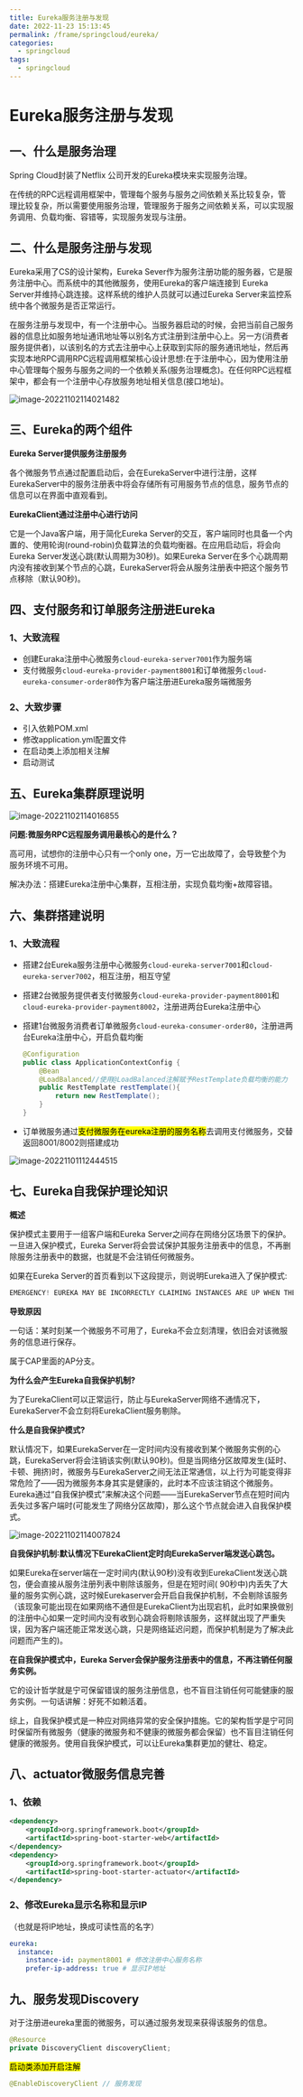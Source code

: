 ```yaml
---
title: Eureka服务注册与发现
date: 2022-11-23 15:13:45
permalink: /frame/springcloud/eureka/
categories:
  - springcloud
tags:
  - springcloud
---
```


# Eureka服务注册与发现

## 一、什么是服务治理

Spring Cloud封装了Netflix 公司开发的Eureka模块来实现服务治理。

在传统的RPC远程调用框架中，管理每个服务与服务之间依赖关系比较复杂，管理比较复杂，所以需要使用服务治理，管理服务于服务之间依赖关系，可以实现服务调用、负载均衡、容错等，实现服务发现与注册。

## 二、什么是服务注册与发现

Eureka采用了CS的设计架构，Eureka Sever作为服务注册功能的服务器，它是服务注册中心。而系统中的其他微服务，使用Eureka的客户端连接到 Eureka Server并维持心跳连接。这样系统的维护人员就可以通过Eureka Server来监控系统中各个微服务是否正常运行。

在服务注册与发现中，有一个注册中心。当服务器启动的时候，会把当前自己服务器的信息比如服务地址通讯地址等以别名方式注册到注册中心上。另一方(消费者服务提供者)，以该别名的方式去注册中心上获取到实际的服务通讯地址，然后再实现本地RPC调用RPC远程调用框架核心设计思想:在于注册中心，因为使用注册中心管理每个服务与服务之间的一个依赖关系(服务治理概念)。在任何RPC远程框架中，都会有一个注册中心存放服务地址相关信息(接口地址)。

![image-20221102114021482](https://cdn.staticaly.com/gh/jinmunan/imgs@master/frame/springcloud/eureka/image-20221102114021482.png)

## 三、Eureka的两个组件

**Eureka Server提供服务注册服务**

各个微服务节点通过配置启动后，会在EurekaServer中进行注册，这样EurekaServer中的服务注册表中将会存储所有可用服务节点的信息，服务节点的信息可以在界面中直观看到。

**EurekaClient通过注册中心进行访问**

它是一个Java客户端，用于简化Eureka Server的交互，客户端同时也具备一个内置的、使用轮询(round-robin)负载算法的负载均衡器。在应用启动后，将会向Eureka Server发送心跳(默认周期为30秒)。如果Eureka Server在多个心跳周期内没有接收到某个节点的心跳，EurekaServer将会从服务注册表中把这个服务节点移除（默认90秒)。

## 四、支付服务和订单服务注册进Eureka

### 1、大致流程

- 创建Euraka注册中心微服务`cloud-eureka-server7001`作为服务端
- 支付微服务`cloud-eureka-provider-payment8001`和订单微服务`cloud-eureka-consumer-order80`作为客户端注册进Eureka服务端微服务

### 2、大致步骤

- 引入依赖POM.xml
- 修改application.yml配置文件
- 在启动类上添加相关注解
- 启动测试

## 五、Eureka集群原理说明

![image-20221102114016855](https://cdn.staticaly.com/gh/jinmunan/imgs@master/frame/springcloud/eureka/image-20221102114016855.png)

**问题:微服务RPC远程服务调用最核心的是什么？**

高可用，试想你的注册中心只有一个only one，万一它出故障了，会导致整个为服务环境不可用。

解决办法：搭建Eureka注册中心集群，互相注册，实现负载均衡+故障容错。

## 六、集群搭建说明

### 1、大致流程

- 搭建2台Eureka服务注册中心微服务`cloud-eureka-server7001`和`cloud-eureka-server7002`，相互注册，相互守望

- 搭建2台微服务提供者支付微服务`cloud-eureka-provider-payment8001`和`cloud-eureka-provider-payment8002`，注册进两台Eureka注册中心

- 搭建1台微服务消费者订单微服务`cloud-eureka-consumer-order80`，注册进两台Eureka注册中心，开启负载均衡

  ```java
  @Configuration
  public class ApplicationContextConfig {
      @Bean
      @LoadBalanced//使用@LoadBalanced注解赋予RestTemplate负载均衡的能力
      public RestTemplate restTemplate(){
          return new RestTemplate();
      }
  }
  ```

- 订单微服务通过<mark>支付微服务在eureka注册的服务名称</mark>去调用支付微服务，交替返回8001/8002则搭建成功

![image-20221101112444515](https://cdn.staticaly.com/gh/jinmunan/imgs@master/frame/springcloud/eureka/image-20221101112444515.png)

## 七、Eureka自我保护理论知识

**概述**

保护模式主要用于一组客户端和Eureka Server之间存在网络分区场景下的保护。一旦进入保护模式，Eureka Server将会尝试保护其服务注册表中的信息，不再删除服务注册表中的数据，也就是不会注销任何微服务。

如果在Eureka Server的首页看到以下这段提示，则说明Eureka进入了保护模式:

```java
EMERGENCY! EUREKA MAY BE INCORRECTLY CLAIMING INSTANCES ARE UP WHEN THEY’RE NOT. RENEWALS ARE LESSER THANTHRESHOLD AND HENCE THE INSTANCES ARE NOT BEING EXPIRED JUSTTO BE SAFE
```

**导致原因**

一句话：某时刻某一个微服务不可用了，Eureka不会立刻清理，依旧会对该微服务的信息进行保存。

属于CAP里面的AP分支。

**为什么会产生Eureka自我保护机制?**

为了EurekaClient可以正常运行，防止与EurekaServer网络不通情况下，EurekaServer不会立刻将EurekaClient服务剔除。

**什么是自我保护模式?**

默认情况下，如果EurekaServer在一定时间内没有接收到某个微服务实例的心跳，EurekaServer将会注销该实例(默认90秒)。但是当网络分区故障发生(延时、卡顿、拥挤)时，微服务与EurekaServer之间无法正常通信，以上行为可能变得非常危险了——因为微服务本身其实是健康的，此时本不应该注销这个微服务。Eureka通过“自我保护模式”来解决这个问题——当EurekaServer节点在短时间内丢失过多客户端时(可能发生了网络分区故障)，那么这个节点就会进入自我保护模式。

![image-20221102114007824](https://cdn.staticaly.com/gh/jinmunan/imgs@master/frame/springcloud/eureka/image-20221102114007824.png)

**自我保护机制∶默认情况下EurekaClient定时向EurekaServer端发送心跳包。**

如果Eureka在server端在一定时间内(默认90秒)没有收到EurekaClient发送心跳包，便会直接从服务注册列表中剔除该服务，但是在短时间( 90秒中)内丢失了大量的服务实例心跳，这时候Eurekaserver会开启自我保护机制，不会剔除该服务（该现象可能出现在如果网络不通但是EurekaClient为出现宕机，此时如果换做别的注册中心如果一定时间内没有收到心跳会将剔除该服务，这样就出现了严重失误，因为客户端还能正常发送心跳，只是网络延迟问题，而保护机制是为了解决此问题而产生的)。

**在自我保护模式中，Eureka Server会保护服务注册表中的信息，不再注销任何服务实例。**

它的设计哲学就是宁可保留错误的服务注册信息，也不盲目注销任何可能健康的服务实例。一句话讲解：好死不如赖活着。

综上，自我保护模式是一种应对网络异常的安全保护措施。它的架构哲学是宁可同时保留所有微服务（健康的微服务和不健康的微服务都会保留）也不盲目注销任何健康的微服务。使用自我保护模式，可以让Eureka集群更加的健壮、稳定。

## 八、actuator微服务信息完善

### 1、依赖

```xml
<dependency>
    <groupId>org.springframework.boot</groupId>
    <artifactId>spring-boot-starter-web</artifactId>
</dependency>
<dependency>
    <groupId>org.springframework.boot</groupId>
    <artifactId>spring-boot-starter-actuator</artifactId>
</dependency>
```

### 2、修改Eureka显示名称和显示IP

（也就是将IP地址，换成可读性高的名字）

```yml
eureka:
  instance:
    instance-id: payment8001 # 修改注册中心服务名称
    prefer-ip-address: true # 显示IP地址
```

## 九、服务发现Discovery

对于注册进eureka里面的微服务，可以通过服务发现来获得该服务的信息。

```java
@Resource
private DiscoveryClient discoveryClient;
```

<mark>启动类添加开启注解</mark>

```java
@EnableDiscoveryClient // 服务发现
```

